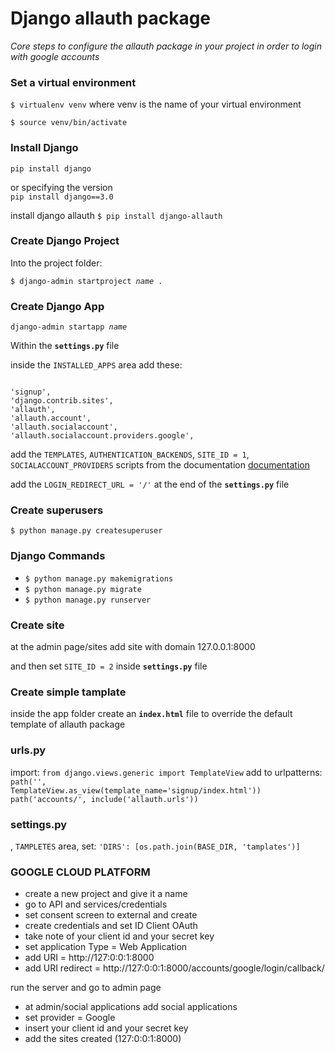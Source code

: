 <h1>Django allauth package</h1>

<i>Core steps to configure the allauth package in your project in order to login with google accounts</i>

<h3>Set a virtual environment</h3>
<p>
<code>$ virtualenv venv</code> where venv is the name of your virtual environment

<code>$ source venv/bin/activate</code>
</p>

<h3>Install Django</h3>
<p>
<code>pip install django</code>

or specifying the version   
<code>pip install django==3.0</code>

install django allauth 
<code>$ pip install django-allauth</code>   
</p>

<h3>Create Django Project</h3>
Into the project folder:
<p>
<code>$ django-admin startproject <i>name</i> .</code>
</p>

<h3>Create Django App</h3>
<p>
<code>django-admin startapp <i>name</i></code>
</p>

<p>
Within the <code><b>settings.py</b></code> file

inside the <code>INSTALLED_APPS</code> area add these:

<code>
'signup',
'django.contrib.sites',
'allauth',
'allauth.account',
'allauth.socialaccount',
'allauth.socialaccount.providers.google',
</code>

add the <code>TEMPLATES</code>, <code>AUTHENTICATION_BACKENDS</code>, <code>SITE_ID = 1</code>, <code>SOCIALACCOUNT_PROVIDERS</code> scripts from the documentation <a href="https://django-allauth.readthedocs.io/en/latest/installation.html">documentation</a>

add the <code>LOGIN_REDIRECT_URL = '/'</code> at the end of the <code><b>settings.py</b></code> file
</p>

<h3>Create superusers</h3>
<p>
<code>$ python manage.py createsuperuser</code>
</p>

<h3>Django Commands</h3>
<ul>
    <li><code>$ python manage.py makemigrations</code></li>
    <li><code>$ python manage.py migrate</code></li>
    <li><code>$ python manage.py runserver</code></li>
</ul>

<h3>Create site</h3>
<p>
at the admin page/sites add site with domain 127.0.0.1:8000
</p>
<p>
and then set <code>SITE_ID = 2</code> inside <code><b>settings.py</b></code> file
</p>

<h3>Create simple tamplate</h3>
<p>
inside the app folder create an <code><b>index.html</b></code> file to override the default template of allauth package
</p>

<h3>urls.py</h3>
<p>

import: 
<code>from django.views.generic import TemplateView</code>
add to urlpatterns:
<code>path('', TemplateView.as_view(template_name='signup/index.html'))</code>
<code>path('accounts/', include('allauth.urls'))</code>

<h3>settings.py</h3>, <code>TAMPLETES</code> area, set:
<code>'DIRS': [os.path.join(BASE_DIR, 'tamplates')]</code>
</p>


<h3>GOOGLE CLOUD PLATFORM</h3>
<p>
<ul>
    <li>create a new project and give it a name</li>
    <li>go to API and services/credentials</li>
    <li>set consent screen to external and create</li>
    <li>create credentials and set ID Client OAuth</li>
    <li>take note of your client id and your secret key</li>
    <li>set application Type = Web Application</li>
    <li>add URI = http://127:0:0:1:8000</li>
    <li>add URI redirect = http://127:0:0:1:8000/accounts/google/login/callback/</li>
</ul>

<p>run the server and go to admin page</p>

<ul>
    <li>at admin/social applications add social applications</li>
    <li>set provider = Google</li>
    <li>insert your client id and your secret key</li>
    <li>add the sites created (127:0:0:1:8000)</li>
</ul>
</p>